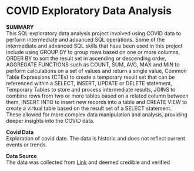 # COVID Exploratory Data Analysis

**SUMMARY**  
This SQL exploratory data analysis project involved using COVID data to perform intermediate and advanced SQL operations. Some of the intermediate and advanced SQL skills that have been used in this project include using GROUP BY to group rows based on one or more columns, ORDER BY to sort the result set in ascending or descending order, AGGREGATE FUNCTIONS such as COUNT, SUM, AVG, MAX and MIN to perform calculations on a set of values and return a single value, Common Table Expressions (CTEs) to create a temporary result set that can be referenced within a SELECT, INSERT, UPDATE or DELETE statement, Temporary Tables to store and process intermediate results, JOINS to combine rows from two or more tables based on a related column between them, INSERT INTO to insert new records into a table and CREATE VIEW to create a virtual table based on the result set of a SELECT statement.  
These allowed for more complex data manipulation and analysis, providing deeper insights into the COVID data.

**Covid Data**  
Exploration of covid date. The data is historic and does not reflect current events or trends.

**Data Source**  
The data was collected from [Link](https://ourworldindata.org) and deemed credible and verified
